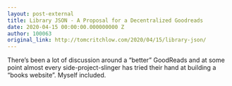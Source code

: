 ```yaml
---
layout: post-external
title: Library JSON - A Proposal for a Decentralized Goodreads
date: 2020-04-15 00:00:00.000000000 Z
author: 100063
original_link: http://tomcritchlow.com/2020/04/15/library-json/
---
```


There’s been a lot of discussion around a “better” GoodReads and at some point almost every side-project-slinger has tried their hand at building a “books website”. Myself included.

